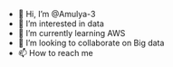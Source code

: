 - 👋 Hi, I’m @Amulya-3
- 👀 I’m interested in data
- 🌱 I’m currently learning AWS
- 💞️ I’m looking to collaborate on Big data
- 📫 How to reach me 

<!---
Amulya-3/Amulya-3 is a ✨ special ✨ repository because its `README.md` (this file) appears on your GitHub profile.
You can click the Preview link to take a look at your changes.
--->

